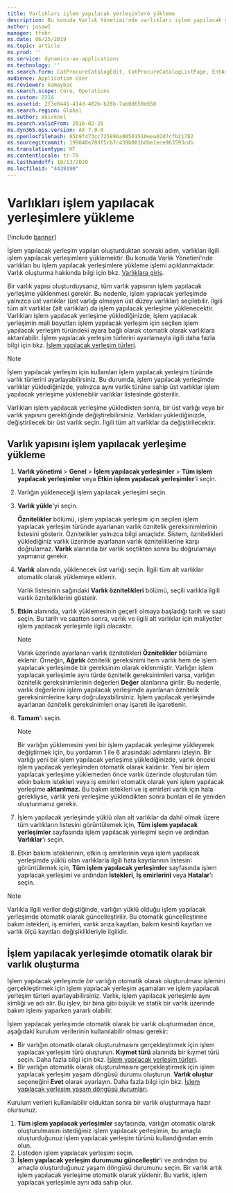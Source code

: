 ```yaml
---
title: Varlıkları işlem yapılacak yerleşimlere yükleme
description: Bu konuda Varlık Yönetimi'nde varlıkları işlem yapılacak yerleşimlere yükleme işlemi açıklanmaktadır.
author: josaw1
manager: tfehr
ms.date: 06/25/2019
ms.topic: article
ms.prod: ''
ms.service: dynamics-ax-applications
ms.technology: ''
ms.search.form: CatProcureCatalogEdit, CatProcureCatalogListPage, EntAssetFunctionalLocationObjectChange, EntAssetFunctionalLocationObjectInstall, EntAssetFunctionalLocationObject
audience: Application User
ms.reviewer: kamaybac
ms.search.scope: Core, Operations
ms.custom: 2214
ms.assetid: 2f3e0441-414d-402b-b28b-7ab0d650d658
ms.search.region: Global
ms.author: mkirknel
ms.search.validFrom: 2016-02-28
ms.dyn365.ops.version: AX 7.0.0
ms.openlocfilehash: 85b9f473cc725896a00501510eea02d7cfb21782
ms.sourcegitcommit: 199848e78df5cb7c439b001bdbe1ece963593cdb
ms.translationtype: HT
ms.contentlocale: tr-TR
ms.lasthandoff: 10/13/2020
ms.locfileid: "4439190"
---
```

# <a name="install-assets-on-functional-locations"></a>Varlıkları işlem yapılacak yerleşimlere yükleme

[!include [banner](../../includes/banner.md)]

 

İşlem yapılacak yerleşim yapıları oluşturduktan sonraki adım, varlıkları ilgili işlem yapılacak yerleşimlere yüklemektir. Bu konuda Varlık Yönetimi'nde varlıkları bu işlem yapılacak yerleşimlere yükleme işlemi açıklanmaktadır. Varlık oluşturma hakkında bilgi için bkz. [Varlıklara giriş](../objects/introduction-to-objects.md).

Bir varlık yapısı oluşturduysanız, tüm varlık yapısının işlem yapılacak yerleşime yüklenmesi gerekir. Bu nedenle, işlem yapılacak yerleşimde yalnızca üst varlıklar (üst varlığı olmayan üst düzey varlıklar) seçilebilir. İlgili tüm alt varlıklar (alt varlıklar) da işlem yapılacak yerleşime yüklenecektir. Varlıkları işlem yapılacak yerleşime yüklediğinizde, işlem yapılacak yerleşimin mali boyutları işlem yapılacak yerleşim için seçilen işlem yapılacak yerleşim türündeki ayara bağlı olarak otomatik olarak varlıklara aktarılabilir. İşlem yapılacak yerleşim türlerini ayarlamayla ilgili daha fazla bilgi için bkz. [İşlem yapılacak yerleşim türleri](../setup-for-functional-locations/functional-location-types.md).

> [!NOTE]
> İşlem yapılacak yerleşim için kullanılan işlem yapılacak yerleşim türünde varlık türlerini ayarlayabilirsiniz. Bu durumda, işlem yapılacak yerleşimde varlıklar yüklediğinizde, yalnızca aynı varlık türüne sahip üst varlıklar işlem yapılacak yerleşime yüklenebilir varlıklar listesinde gösterilir.

Varlıkları işlem yapılacak yerleşime yükledikten sonra, bir üst varlığı veya bir varlık yapısını gerektiğinde değiştirebilirsiniz. Varlıkları yüklediğinizde, değiştirilecek bir üst varlık seçin. İlgili tüm alt varlıklar da değiştirilecektir. 


## <a name="install-an-asset-structure-on-a-functional-location"></a>Varlık yapısını işlem yapılacak yerleşime yükleme

1. **Varlık yönetimi** \> **Genel** \> **İşlem yapılacak yerleşimler** \> **Tüm işlem yapılacak yerleşimler** veya **Etkin işlem yapılacak yerleşimler**'i seçin.
2. Varlığın yükleneceği işlem yapılacak yerleşimi seçin.
3. **Varlık yükle**'yi seçin.

    **Öznitelikler** bölümü, işlem yapılacak yerleşim için seçilen işlem yapılacak yerleşim türünde ayarlanan varlık öznitelik gereksinimlerinin listesini gösterir. Öznitelikler yalnızca bilgi amaçlıdır. Sistem, öznitelikleri yüklediğiniz varlık üzerinde ayarlanan varlık özniteliklerine karşı doğrulamaz. **Varlık** alanında bir varlık seçtikten sonra bu doğrulamayı yapmanız gerekir.

4. **Varlık** alanında, yüklenecek üst varlığı seçin. İlgili tüm alt varlıklar otomatik olarak yüklemeye eklenir.

    Varlık listesinin sağındaki **Varlık öznitelikleri** bölümü, seçili varlıkla ilgili varlık özniteliklerini gösterir.

5. **Etkin** alanında, varlık yüklemesinin geçerli olmaya başladığı tarih ve saati seçin. Bu tarih ve saatten sonra, varlık ve ilgili alt varlıklar için maliyetler işlem yapılacak yerleşimle ilgili olacaktır.

    > [!NOTE]
    > Varlık üzerinde ayarlanan varlık öznitelikleri **Öznitelikler** bölümüne eklenir. Örneğin, **Ağırlık** öznitelik gereksinimi hem varlık hem de işlem yapılacak yerleşimde bir gereksinim olarak eklenmiştir. Varlığın işlem yapılacak yerleşimle aynı türde öznitelik gereksinimleri varsa, varlığın öznitelik gereksinimlerinin değerleri **Değer** alanlarına girilir. Bu nedenle, varlık değerlerini işlem yapılacak yerleşimde ayarlanan öznitelik gereksinimlerine karşı doğrulayabilirsiniz. İşlem yapılacak yerleşimde ayarlanan öznitelik gereksinimleri onay işareti ile işaretlenir.

6. **Tamam**'ı seçin.

    > [!NOTE]
    > Bir varlığın yüklemesini yeni bir işlem yapılacak yerleşime yükleyerek değiştirmek için, bu yordamın 1 ile 6 arasındaki adımlarını izleyin. Bir varlığı yeni bir işlem yapılacak yerleşime yüklediğinizde, varlık önceki işlem yapılacak yerleşimden otomatik olarak kaldırılır. Yeni bir işlem yapılacak yerleşime yüklemeden önce varlık üzerinde oluşturulan tüm etkin bakım istekleri veya iş emirleri otomatik olarak yeni işlem yapılacak yerleşime **aktarılmaz.** Bu bakım istekleri ve iş emirleri varlık için hala gerekliyse, varlık yeni yerleşime yüklendikten sonra bunları el ile yeniden oluşturmanız gerekir.

7. İşlem yapılacak yerleşimde yüklü olan alt varlıklar da dahil olmak üzere tüm varlıkların listesini görüntülemek için, **Tüm işlem yapılacak yerleşimler** sayfasında işlem yapılacak yerleşimi seçin ve ardından **Varlıklar**'ı seçin.
8. Etkin bakım isteklerinin, etkin iş emirlerinin veya işlem yapılacak yerleşimde yüklü olan varlıklarla ilgili hata kayıtlarının listesini görüntülemek için, **Tüm işlem yapılacak yerleşimler** sayfasında işlem yapılacak yerleşimi ve ardından **İstekleri**, **İş emirlerini** veya **Hatalar**'ı seçin.

> [!NOTE]
> Varlıkla ilgili veriler değiştiğinde, varlığın yüklü olduğu işlem yapılacak yerleşimde otomatik olarak güncelleştirilir. Bu otomatik güncelleştirme bakım istekleri, iş emirleri, varlık arıza kayıtları, bakım kesinti kayıtları ve varlık ölçü kayıtları değişiklikleriyle ilgilidir.

## <a name="automatically-create-one-asset-on-a-functional-location"></a>İşlem yapılacak yerleşimde otomatik olarak bir varlık oluşturma

İşlem yapılacak yerleşimde *bir* varlığın otomatik olarak oluşturulması işlemini gerçekleştirmek için işlem yapılacak yerleşim aşamaları ve işlem yapılacak yerleşim türleri ayarlayabilirsiniz. Varlık, işlem yapılacak yerleşimle aynı kimliği ve adı alır. Bu işlev, bir bina gibi büyük ve statik bir varlık üzerinde bakım işlemi yaparken yararlı olabilir.

İşlem yapılacak yerleşimde otomatik olarak bir varlık oluşturmadan önce, aşağıdaki kurulum verilerinin kullanılabilir olması gerekir:

- Bir varlığın otomatik olarak oluşturulmasını gerçekleştirmek için işlem yapılacak yerleşim türü oluşturun. **Kıymet türü** alanında bir kıymet türü seçin. Daha fazla bilgi için bkz. [İşlem yapılacak yerleşim türleri](../setup-for-functional-locations/functional-location-types.md).
- Bir varlığın otomatik olarak oluşturulmasını gerçekleştirmek için işlem yapılacak yerleşim yaşam döngüsü durumu oluşturun. **Varlık oluştur** seçeneğini **Evet** olarak ayarlayın. Daha fazla bilgi için bkz. [İşlem yapılacak yerleşim yaşam döngüsü durumları](../setup-for-functional-locations/functional-location-stages.md).

Kurulum verileri kullanılabilir olduktan sonra bir varlık oluşturmaya hazır olursunuz.

1. **Tüm işlem yapılacak yerleşimler** sayfasında, varlığın otomatik olarak oluşturulmasını istediğiniz işlem yapılacak yerleşimin, bu amaçla oluşturduğunuz işlem yapılacak yerleşim türünü kullandığından emin olun.
2. Listeden işlem yapılacak yerleşimi seçin.
3. **İşlem yapılacak yerleşim durumunu güncelleştir**'i ve ardından bu amaçla oluşturduğunuz yaşam döngüsü durumunu seçin. Bir varlık artık işlem yapılacak yerleşime otomatik olarak yüklenir. Bu varlık, işlem yapılacak yerleşimle aynı ada sahip olur.

